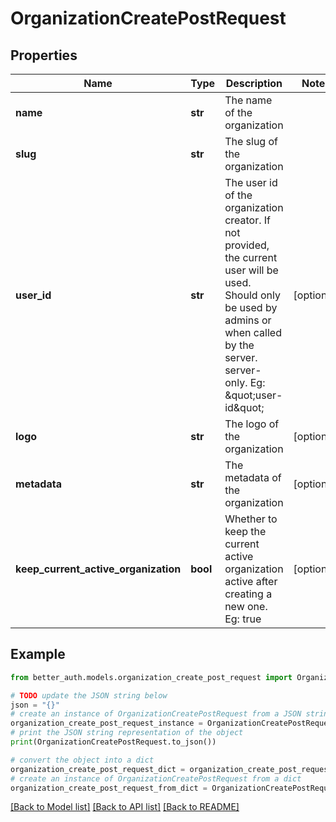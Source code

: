 # OrganizationCreatePostRequest


## Properties

Name | Type | Description | Notes
------------ | ------------- | ------------- | -------------
**name** | **str** | The name of the organization | 
**slug** | **str** | The slug of the organization | 
**user_id** | **str** | The user id of the organization creator. If not provided, the current user will be used. Should only be used by admins or when called by the server. server-only. Eg: \&quot;user-id\&quot; | [optional] 
**logo** | **str** | The logo of the organization | [optional] 
**metadata** | **str** | The metadata of the organization | [optional] 
**keep_current_active_organization** | **bool** | Whether to keep the current active organization active after creating a new one. Eg: true | [optional] 

## Example

```python
from better_auth.models.organization_create_post_request import OrganizationCreatePostRequest

# TODO update the JSON string below
json = "{}"
# create an instance of OrganizationCreatePostRequest from a JSON string
organization_create_post_request_instance = OrganizationCreatePostRequest.from_json(json)
# print the JSON string representation of the object
print(OrganizationCreatePostRequest.to_json())

# convert the object into a dict
organization_create_post_request_dict = organization_create_post_request_instance.to_dict()
# create an instance of OrganizationCreatePostRequest from a dict
organization_create_post_request_from_dict = OrganizationCreatePostRequest.from_dict(organization_create_post_request_dict)
```
[[Back to Model list]](../README.md#documentation-for-models) [[Back to API list]](../README.md#documentation-for-api-endpoints) [[Back to README]](../README.md)


